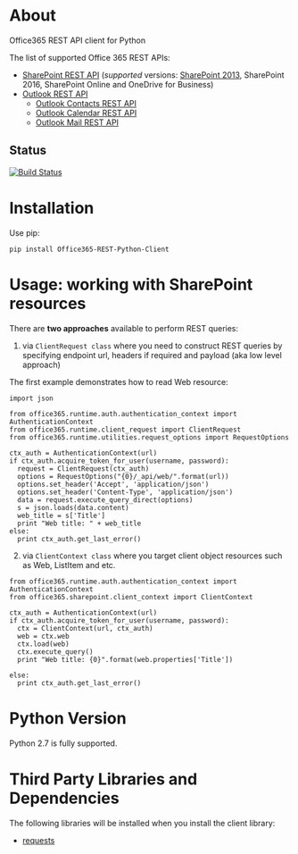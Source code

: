 # About
Office365 REST API client for Python

The list of supported Office 365 REST APIs:

-   [SharePoint REST API](https://msdn.microsoft.com/en-us/library/office/jj860569.aspx) (_supported_ versions: [SharePoint 2013](https://msdn.microsoft.com/library/office/jj860569(v=office.15).aspx), SharePoint 2016, SharePoint Online and OneDrive for Business)
-   [Outlook REST API](https://msdn.microsoft.com/en-us/office/office365/api/use-outlook-rest-api#DefineOutlookRESTAPI) 
    -   [Outlook Contacts REST API](https://msdn.microsoft.com/en-us/office/office365/api/contacts-rest-operations)
    -   [Outlook Calendar REST API](https://msdn.microsoft.com/en-us/office/office365/api/calendar-rest-operations)
    -   [Outlook Mail REST API](https://msdn.microsoft.com/en-us/office/office365/api/mail-rest-operations)


## Status

[![Build Status](https://travis-ci.org/vgrem/Office365-REST-Python-Client.svg?branch=master)](https://travis-ci.org/vgrem/Office365-REST-Python-Client)

# Installation

Use pip:

```
pip install Office365-REST-Python-Client
```


# Usage: working with SharePoint resources 

There are **two approaches** available to perform REST queries:

1) via `ClientRequest class` where you need to construct REST queries by specifying endpoint url, headers if required and payload (aka low level approach)

The first example demonstrates how to read Web resource:

```
import json

from office365.runtime.auth.authentication_context import AuthenticationContext
from office365.runtime.client_request import ClientRequest
from office365.runtime.utilities.request_options import RequestOptions

ctx_auth = AuthenticationContext(url)
if ctx_auth.acquire_token_for_user(username, password):
  request = ClientRequest(ctx_auth)
  options = RequestOptions("{0}/_api/web/".format(url))
  options.set_header('Accept', 'application/json')
  options.set_header('Content-Type', 'application/json')
  data = request.execute_query_direct(options)
  s = json.loads(data.content)
  web_title = s['Title']
  print "Web title: " + web_title
else:
  print ctx_auth.get_last_error()
```

2) via `ClientContext class` where you target client object resources such as Web, ListItem and etc.
 

```
from office365.runtime.auth.authentication_context import AuthenticationContext
from office365.sharepoint.client_context import ClientContext

ctx_auth = AuthenticationContext(url)
if ctx_auth.acquire_token_for_user(username, password):
  ctx = ClientContext(url, ctx_auth)
  web = ctx.web
  ctx.load(web)
  ctx.execute_query()
  print "Web title: {0}".format(web.properties['Title'])

else:
  print ctx_auth.get_last_error()
```


# Python Version
Python 2.7 is fully supported.


# Third Party Libraries and Dependencies
The following libraries will be installed when you install the client library:
* [requests](https://github.com/kennethreitz/requests)




